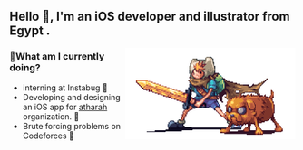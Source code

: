 ## Hello 👋, I'm an iOS developer and illustrator from Egypt .
<img align='right' src="https://raw.githubusercontent.com/selimdoyranli/selimdoyranli/master/preview.gif" width="300">
<!-- ## Want to connect? 
[![Twitter URL](https://img.shields.io/static/v1?color=blue&label=Twitter%20&logo=twitter&logoColor=white&style=for-the-badge&message=Follow)](https://twitter.com/ahmadyas_ser)
[![LinkedIn URL](https://img.shields.io/static/v1?color=blue&label=linkedin&log=linkedin&logoColor=white&style=for-the-badge&message=Connect)](https://www.linkedin.com/in/ahmdyasser) -->

### 🔭What am I currently doing?
- interning at Instabug 🐞
- Developing and designing an iOS app for [atharah](https://atharah.com) organization. 🦥
- Brute forcing problems on Codeforces 🐳

<!-- - Building my portfolio website using Webflow: [ahmdyasser](http://ahmdyasser.webflow.io/) 🧊
    -->



<!--
**ahmdyasser/ahmdyasser** is a ✨ _special_ ✨ repository because its `README.md` (this file) appears on your GitHub profile.

Here are some ideas to get you started:

- 🔭 I’m currently working on ...
- 🌱 I’m currently learning ...
- 👯 I’m looking to collaborate on ...
- 🤔 I’m looking for help with ...
- 💬 Ask me about ...
- 📫 How to reach me: ...
- 😄 Pronouns: ...
- ⚡ Fun fact: ...
-->
